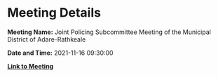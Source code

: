 # Meeting Details

**Meeting Name:** Joint Policing Subcommittee Meeting of the Municipal District of Adare-Rathkeale

**Date and Time:** 2021-11-16 09:30:00

**[Link to Meeting](https://www.limerick.ie/council/whats-on/joint-policing-subcommittee-meeting-municipal-district-adare-rathkeale)**
